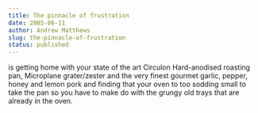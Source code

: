 ```yaml
---
title: The pinnacle of frustration
date: 2005-06-11
author: Andrew Matthews
slug: the-pinnacle-of-frustration
status: published
---
```


is getting home with your state of the art Circulon Hard-anodised roasting pan, Microplane grater/zester and the very finest gourmet garlic, pepper, honey and lemon pork and finding that your oven to too sodding small to take the pan so you have to make do with the grungy old trays that are already in the oven.
